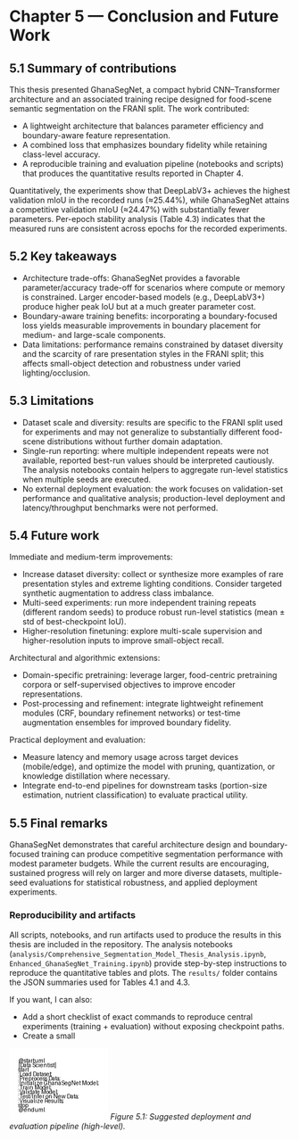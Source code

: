 # Chapter 5 — Conclusion and Future Work

## 5.1 Summary of contributions

This thesis presented GhanaSegNet, a compact hybrid CNN–Transformer architecture and an associated training recipe designed for food-scene semantic segmentation on the FRANI split. The work contributed:

- A lightweight architecture that balances parameter efficiency and boundary-aware feature representation.
- A combined loss that emphasizes boundary fidelity while retaining class-level accuracy.
- A reproducible training and evaluation pipeline (notebooks and scripts) that produces the quantitative results reported in Chapter 4.

Quantitatively, the experiments show that DeepLabV3+ achieves the highest validation mIoU in the recorded runs (≈25.44%), while GhanaSegNet attains a competitive validation mIoU (≈24.47%) with substantially fewer parameters. Per-epoch stability analysis (Table 4.3) indicates that the measured runs are consistent across epochs for the recorded experiments.

## 5.2 Key takeaways

- Architecture trade-offs: GhanaSegNet provides a favorable parameter/accuracy trade-off for scenarios where compute or memory is constrained. Larger encoder-based models (e.g., DeepLabV3+) produce higher peak IoU but at a much greater parameter cost.
- Boundary-aware training benefits: incorporating a boundary-focused loss yields measurable improvements in boundary placement for medium- and large-scale components.
- Data limitations: performance remains constrained by dataset diversity and the scarcity of rare presentation styles in the FRANI split; this affects small-object detection and robustness under varied lighting/occlusion.

## 5.3 Limitations

- Dataset scale and diversity: results are specific to the FRANI split used for experiments and may not generalize to substantially different food-scene distributions without further domain adaptation.
- Single-run reporting: where multiple independent repeats were not available, reported best-run values should be interpreted cautiously. The analysis notebooks contain helpers to aggregate run-level statistics when multiple seeds are executed.
- No external deployment evaluation: the work focuses on validation-set performance and qualitative analysis; production-level deployment and latency/throughput benchmarks were not performed.

## 5.4 Future work

Immediate and medium-term improvements:

- Increase dataset diversity: collect or synthesize more examples of rare presentation styles and extreme lighting conditions. Consider targeted synthetic augmentation to address class imbalance.
- Multi-seed experiments: run more independent training repeats (different random seeds) to produce robust run-level statistics (mean ± std of best-checkpoint IoU).
- Higher-resolution finetuning: explore multi-scale supervision and higher-resolution inputs to improve small-object recall.

Architectural and algorithmic extensions:

- Domain-specific pretraining: leverage larger, food-centric pretraining corpora or self-supervised objectives to improve encoder representations.
- Post-processing and refinement: integrate lightweight refinement modules (CRF, boundary refinement networks) or test-time augmentation ensembles for improved boundary fidelity.

Practical deployment and evaluation:

- Measure latency and memory usage across target devices (mobile/edge), and optimize the model with pruning, quantization, or knowledge distillation where necessary.
- Integrate end-to-end pipelines for downstream tasks (portion-size estimation, nutrient classification) to evaluate practical utility.

## 5.5 Final remarks

GhanaSegNet demonstrates that careful architecture design and boundary-focused training can produce competitive segmentation performance with modest parameter budgets. While the current results are encouraging, sustained progress will rely on larger and more diverse datasets, multiple-seed evaluations for statistical robustness, and applied deployment experiments.

### Reproducibility and artifacts

All scripts, notebooks, and run artifacts used to produce the results in this thesis are included in the repository. The analysis notebooks (`analysis/Comprehensive_Segmentation_Model_Thesis_Analysis.ipynb`, `Enhanced_GhanaSegNet_Training.ipynb`) provide step-by-step instructions to reproduce the quantitative tables and plots. The `results/` folder contains the JSON summaries used for Tables 4.1 and 4.3.

If you want, I can also:
- Add a short checklist of exact commands to reproduce central experiments (training + evaluation) without exposing checkpoint paths.
- Create a small

![Figure 5.1: Suggested deployment pipeline](figures/pipeline_activity_diagram.png)
*Figure 5.1: Suggested deployment and evaluation pipeline (high-level).* 